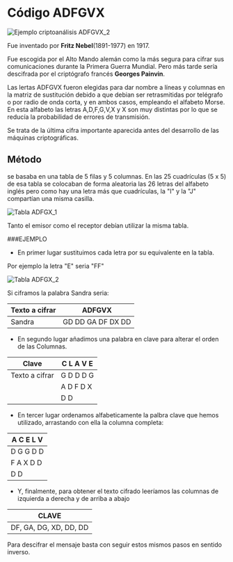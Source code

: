 # Código ADFGVX

![Ejemplo criptoanálisis ADFGVX_2](https://user-images.githubusercontent.com/114906778/197470081-76eeea95-8e05-43a9-9e7a-f1cfda9e3ddf.png)

  Fue inventado por **Fritz Nebel**(1891-1977) en 1917. 
  
  
  Fue escogida por el Alto Mando alemán como la más segura para cifrar sus comunicaciones durante la Primera Guerra Mundial. Pero más tarde sería descifrada
  por el criptógrafo francés **Georges Painvin**.
  
  
  Las lertas ADFGVX fueron elegidas para dar nombre a líneas y columnas en la matriz de sustitución debido a que debian ser retrasmitidas por telégrafo o por radio de 
  onda corta, y en ambos casos, empleando el alfabeto Morse. En esta alfabeto las letras A,D,F,G,V,X y X son muy distintas por lo que se reducía la probabilidad de errores de transmisión.
  
  Se trata de la última cifra importante aparecida antes del desarrollo de las máquinas criptográficas. 
  
  ## Método
  
  se basaba en una tabla de 5 filas y 5 columnas. En las 25 cuadrículas (5 x 5) de esa tabla se colocaban de forma aleatoria las 26 letras del alfabeto inglés pero como hay una letra más que cuadrículas, la "I" y la "J" compartían una misma casilla.
  
  ![Tabla ADFGX_1](https://user-images.githubusercontent.com/114906778/197818141-acd7f5d6-21ee-4b92-920f-4cfcd577832c.png)
  
  Tanto el emisor como el receptor debían utilizar la misma tabla.
  
  ###EJEMPLO
  
  - En primer lugar sustituimos cada letra por su equivalente en la tabla. 

Por ejemplo la letra "E" seria "FF"

![Tabla ADFGX_2](https://user-images.githubusercontent.com/114906778/197822832-e629b11c-e3c6-4914-971b-6e8bd3004970.png)

Si ciframos la palabra Sandra seria: 
  
  |Texto a cifrar|    ADFGVX         |
  | ------------ | ----------------- |
  | Sandra       | GD DD GA DF DX DD |
  
  - En segundo lugar añadimos una palabra en clave para alterar el orden de las Columnas. 

  | Clave         | C L A V E|
  | ------------- | -------- |
  | Texto a cifrar| G D D D G|
  |               | A D F D X|
  |               | D D      |
  
  - En tercer lugar ordenamos alfabeticamente la palbra clave que hemos utilizado, arrastando con ella la columna completa: 

|A C E L V|
| ------- |
|D G G D D|
|F A X D D|
|  D   D  |
 
 - Y, finalmente, para obtener el texto cifrado leeríamos las columnas de izquierda a derecha y de arriba a abajo

| CLAVE |
| ----- |
| DF, GA, DG, XD, DD, DD |

Para descifrar el mensaje basta con seguir estos mismos pasos en sentido inverso. 


